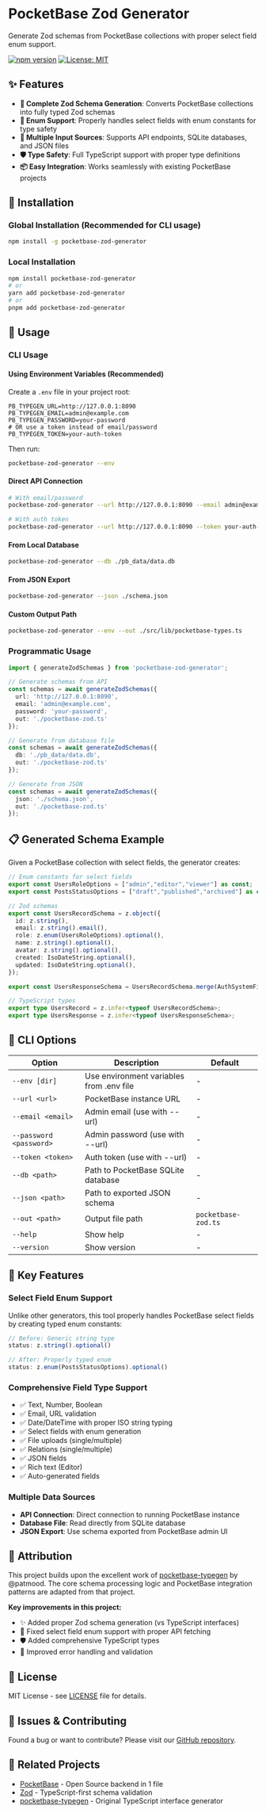# PocketBase Zod Generator

Generate Zod schemas from PocketBase collections with proper select field enum support.

[![npm version](https://badge.fury.io/js/pocketbase-zod-generator.svg)](https://badge.fury.io/js/pocketbase-zod-generator)
[![License: MIT](https://img.shields.io/badge/License-MIT-yellow.svg)](https://opensource.org/licenses/MIT)

## ✨ Features

- **🎯 Complete Zod Schema Generation**: Converts PocketBase collections into fully typed Zod schemas
- **🔗 Enum Support**: Properly handles select fields with enum constants for type safety
- **🔄 Multiple Input Sources**: Supports API endpoints, SQLite databases, and JSON files
- **🛡️ Type Safety**: Full TypeScript support with proper type definitions
- **📦 Easy Integration**: Works seamlessly with existing PocketBase projects

## 🚀 Installation

### Global Installation (Recommended for CLI usage)
```bash
npm install -g pocketbase-zod-generator
```

### Local Installation
```bash
npm install pocketbase-zod-generator
# or
yarn add pocketbase-zod-generator
# or
pnpm add pocketbase-zod-generator
```

## 📖 Usage

### CLI Usage

#### Using Environment Variables (Recommended)
Create a `.env` file in your project root:
```env
PB_TYPEGEN_URL=http://127.0.0.1:8090
PB_TYPEGEN_EMAIL=admin@example.com
PB_TYPEGEN_PASSWORD=your-password
# OR use a token instead of email/password
PB_TYPEGEN_TOKEN=your-auth-token
```

Then run:
```bash
pocketbase-zod-generator --env
```

#### Direct API Connection
```bash
# With email/password
pocketbase-zod-generator --url http://127.0.0.1:8090 --email admin@example.com --password your-password

# With auth token
pocketbase-zod-generator --url http://127.0.0.1:8090 --token your-auth-token
```

#### From Local Database
```bash
pocketbase-zod-generator --db ./pb_data/data.db
```

#### From JSON Export
```bash
pocketbase-zod-generator --json ./schema.json
```

#### Custom Output Path
```bash
pocketbase-zod-generator --env --out ./src/lib/pocketbase-types.ts
```

### Programmatic Usage

```typescript
import { generateZodSchemas } from 'pocketbase-zod-generator';

// Generate schemas from API
const schemas = await generateZodSchemas({
  url: 'http://127.0.0.1:8090',
  email: 'admin@example.com',
  password: 'your-password',
  out: './pocketbase-zod.ts'
});

// Generate from database file
const schemas = await generateZodSchemas({
  db: './pb_data/data.db',
  out: './pocketbase-zod.ts'
});

// Generate from JSON
const schemas = await generateZodSchemas({
  json: './schema.json',
  out: './pocketbase-zod.ts'
});
```

## 📋 Generated Schema Example

Given a PocketBase collection with select fields, the generator creates:

```typescript
// Enum constants for select fields
export const UsersRoleOptions = ["admin","editor","viewer"] as const;
export const PostsStatusOptions = ["draft","published","archived"] as const;

// Zod schemas
export const UsersRecordSchema = z.object({
  id: z.string(),
  email: z.string().email(),
  role: z.enum(UsersRoleOptions).optional(),
  name: z.string().optional(),
  avatar: z.string().optional(),
  created: IsoDateString.optional(),
  updated: IsoDateString.optional(),
});

export const UsersResponseSchema = UsersRecordSchema.merge(AuthSystemFieldsSchema);

// TypeScript types
export type UsersRecord = z.infer<typeof UsersRecordSchema>;
export type UsersResponse = z.infer<typeof UsersResponseSchema>;
```

## 🔧 CLI Options

| Option | Description | Default |
|--------|-------------|---------|
| `--env [dir]` | Use environment variables from .env file | - |
| `--url <url>` | PocketBase instance URL | - |
| `--email <email>` | Admin email (use with --url) | - |
| `--password <password>` | Admin password (use with --url) | - |
| `--token <token>` | Auth token (use with --url) | - |
| `--db <path>` | Path to PocketBase SQLite database | - |
| `--json <path>` | Path to exported JSON schema | - |
| `--out <path>` | Output file path | `pocketbase-zod.ts` |
| `--help` | Show help | - |
| `--version` | Show version | - |

## 🌟 Key Features

### Select Field Enum Support
Unlike other generators, this tool properly handles PocketBase select fields by creating typed enum constants:

```typescript
// Before: Generic string type
status: z.string().optional()

// After: Properly typed enum
status: z.enum(PostsStatusOptions).optional()
```

### Comprehensive Field Type Support
- ✅ Text, Number, Boolean
- ✅ Email, URL validation
- ✅ Date/DateTime with proper ISO string typing
- ✅ Select fields with enum generation
- ✅ File uploads (single/multiple)
- ✅ Relations (single/multiple)
- ✅ JSON fields
- ✅ Rich text (Editor)
- ✅ Auto-generated fields

### Multiple Data Sources
- **API Connection**: Direct connection to running PocketBase instance
- **Database File**: Read directly from SQLite database
- **JSON Export**: Use schema exported from PocketBase admin UI

## 🤝 Attribution

This project builds upon the excellent work of [pocketbase-typegen](https://github.com/patmood/pocketbase-typegen) by @patmood. The core schema processing logic and PocketBase integration patterns are adapted from that project.

**Key improvements in this project:**
- ✨ Added proper Zod schema generation (vs TypeScript interfaces)
- 🔗 Fixed select field enum support with proper API fetching
- 🛡️ Added comprehensive TypeScript types
- 🔧 Improved error handling and validation

## 📄 License

MIT License - see [LICENSE](LICENSE) file for details.

## 🐛 Issues & Contributing

Found a bug or want to contribute? Please visit our [GitHub repository](https://github.com/martinblasko/pocketbase-zod-generator).

## 🔗 Related Projects

- [PocketBase](https://pocketbase.io/) - Open Source backend in 1 file
- [Zod](https://github.com/colinhacks/zod) - TypeScript-first schema validation
- [pocketbase-typegen](https://github.com/patmood/pocketbase-typegen) - Original TypeScript interface generator